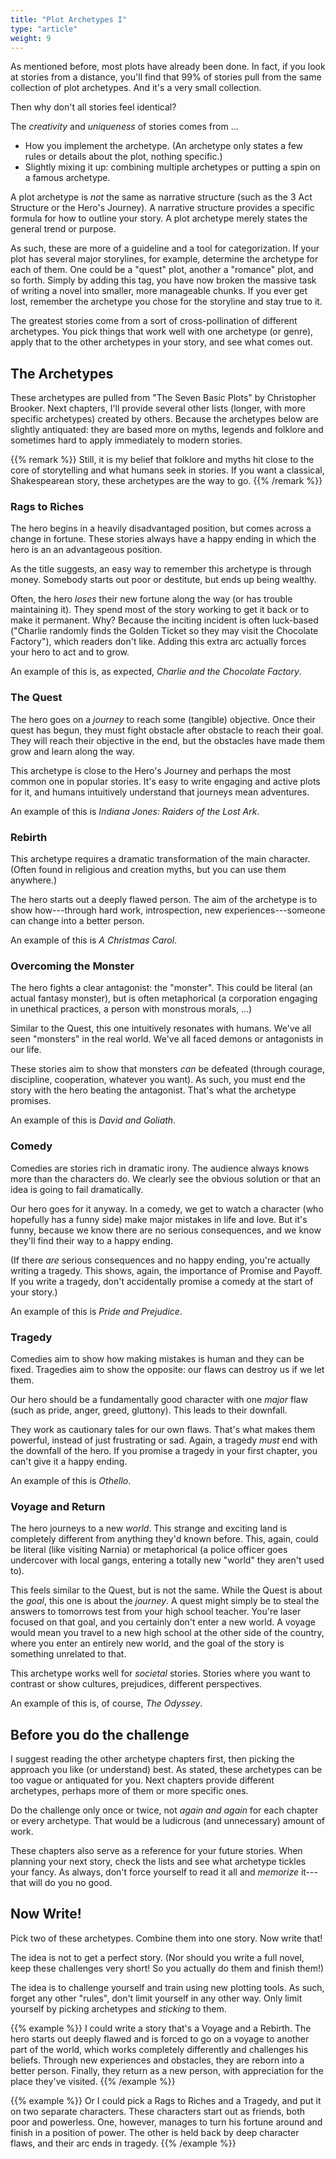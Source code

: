 ```yaml
---
title: "Plot Archetypes I"
type: "article"
weight: 9
---
```


As mentioned before, most plots have already been done. In fact, if you look at stories from a distance, you'll find that 99% of stories pull from the same collection of plot archetypes. And it's a very small collection.

Then why don't all stories feel identical?

The _creativity_ and _uniqueness_ of stories comes from ...

* How you implement the archetype. (An archetype only states a few rules or details about the plot, nothing specific.)
* Slightly mixing it up: combining multiple archetypes or putting a spin on a famous archetype.

A plot archetype is _not_ the same as narrative structure (such as the 3 Act Structure or the Hero's Journey). A narrative structure provides a specific formula for how to outline your story. A plot archetype merely states the general trend or purpose.

As such, these are more of a guideline and a tool for categorization. If your plot has several major storylines, for example, determine the archetype for each of them. One could be a "quest" plot, another a "romance" plot, and so forth. Simply by adding this tag, you have now broken the massive task of writing a novel into smaller, more manageable chunks. If you ever get lost, remember the archetype you chose for the storyline and stay true to it.

The greatest stories come from a sort of cross-pollination of different archetypes. You pick things that work well with one archetype (or genre), apply that to the other archetypes in your story, and see what comes out.

## The Archetypes

These archetypes are pulled from "The Seven Basic Plots" by Christopher Brooker. Next chapters, I'll provide several other lists (longer, with more specific archetypes) created by others. Because the archetypes below are slightly antiquated: they are based more on myths, legends and folklore and sometimes hard to apply immediately to modern stories.

{{% remark %}}
Still, it is my belief that folklore and myths hit close to the core of storytelling and what humans seek in stories. If you want a classical, Shakespearean story, these archetypes are the way to go.
{{% /remark %}}

### Rags to Riches

The hero begins in a heavily disadvantaged position, but comes across a change in fortune. These stories always have a happy ending in which the hero is an an advantageous position. 

As the title suggests, an easy way to remember this archetype is through money. Somebody starts out poor or destitute, but ends up being wealthy.

Often, the hero _loses_ their new fortune along the way (or has trouble maintaining it). They spend most of the story working to get it back or to make it permanent. Why? Because the inciting incident is often luck-based ("Charlie randomly finds the Golden Ticket so they may visit the Chocolate Factory"), which readers don't like. Adding this extra arc actually forces your hero to act and to grow.

An example of this is, as expected, _Charlie and the Chocolate Factory_.

### The Quest

The hero goes on a _journey_ to reach some (tangible) objective. Once their quest has begun, they must fight obstacle after obstacle to reach their goal. They will reach their objective in the end, but the obstacles have made them grow and learn along the way.

This archetype is close to the Hero's Journey and perhaps the most common one in popular stories. It's easy to write engaging and active plots for it, and humans intuitively understand that journeys mean adventures.

An example of this is _Indiana Jones: Raiders of the Lost Ark_.

### Rebirth

This archetype requires a dramatic transformation of the main character. (Often found in religious and creation myths, but you can use them anywhere.)

The hero starts out a deeply flawed person. The aim of the archetype is to show how---through hard work, introspection, new experiences---someone can change into a better person.

An example of this is _A Christmas Carol_.

### Overcoming the Monster

The hero fights a clear antagonist: the "monster". This could be literal (an actual fantasy monster), but is often metaphorical (a corporation engaging in unethical practices, a person with monstrous morals, ...)

Similar to the Quest, this one intuitively resonates with humans. We've all seen "monsters" in the real world. We've all faced demons or antagonists in our life.

These stories aim to show that monsters _can_ be defeated (through courage, discipline, cooperation, whatever you want). As such, you must end the story with the hero beating the antagonist. That's what the archetype promises.

An example of this is _David and Goliath_.

### Comedy

Comedies are stories rich in dramatic irony. The audience always knows more than the characters do. We clearly see the obvious solution or that an idea is going to fail dramatically.

Our hero goes for it anyway. In a comedy, we get to watch a character (who hopefully has a funny side) make major mistakes in life and love. But it's funny, because we know there are no serious consequences, and we know they'll find their way to a happy ending. 

(If there _are_ serious consequences and no happy ending, you're actually writing a tragedy. This shows, again, the importance of Promise and Payoff. If you write a tragedy, don't accidentally promise a comedy at the start of your story.)

An example of this is _Pride and Prejudice_.

### Tragedy

Comedies aim to show how making mistakes is human and they can be fixed. Tragedies aim to show the opposite: our flaws can destroy us if we let them.

Our hero should be a fundamentally good character with one _major_ flaw (such as pride, anger, greed, gluttony). This leads to their downfall.

They work as cautionary tales for our own flaws. That's what makes them powerful, instead of just frustrating or sad. Again, a tragedy _must_ end with the downfall of the hero. If you promise a tragedy in your first chapter, you can't give it a happy ending.

An example of this is _Othello_.

### Voyage and Return

The hero journeys to a new _world_. This strange and exciting land is completely different from anything they'd known before. This, again, could be literal (like visiting Narnia) or metaphorical (a police officer goes undercover with local gangs, entering a totally new "world" they aren't used to).

This feels similar to the Quest, but is not the same. While the Quest is about the _goal_, this one is about the _journey_. A quest might simply be to steal the answers to tomorrows test from your high school teacher. You're laser focused on that goal, and you certainly don't enter a new world. A voyage would mean you travel to a new high school at the other side of the country, where you enter an entirely new world, and the goal of the story is something unrelated to that.

This archetype works well for _societal_ stories. Stories where you want to contrast or show cultures, prejudices, different perspectives.

An example of this is, of course, _The Odyssey_.

## Before you do the challenge

I suggest reading the other archetype chapters first, then picking the approach you like (or understand) best. As stated, these archetypes can be too vague or antiquated for you. Next chapters provide different archetypes, perhaps more of them or more specific ones.

Do the challenge only once or twice, not _again and again_ for each chapter or every archetype. That would be a ludicrous (and unnecessary) amount of work. 

These chapters also serve as a reference for your future stories. When planning your next story, check the lists and see what archetype tickles your fancy. As always, don't force yourself to read it all and _memorize_ it---that will do you no good.

## Now Write!

Pick two of these archetypes. Combine them into one story. Now write that!

The idea is not to get a perfect story. (Nor should you write a full novel, keep these challenges very short! So you actually do them and finish them!) 

The idea is to challenge yourself and train using new plotting tools. As such, forget any other "rules", don't limit yourself in any other way. Only limit yourself by picking archetypes and _sticking_ to them.

{{% example %}}
I could write a story that's a Voyage and a Rebirth. The hero starts out deeply flawed and is forced to go on a voyage to another part of the world, which works completely differently and challenges his beliefs. Through new experiences and obstacles, they are reborn into a better person. Finally, they return as a new person, with appreciation for the place they've visited.
{{% /example %}}

{{% example %}}
Or I could pick a Rags to Riches and a Tragedy, and put it on two separate characters. These characters start out as friends, both poor and powerless. One, however, manages to turn his fortune around and finish in a position of power. The other is held back by deep character flaws, and their arc ends in tragedy.
{{% /example %}}

